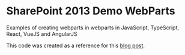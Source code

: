 # SharePoint 2013 Demo WebParts
Examples of creating webparts in webparts in JavaScript, TypeScript, React, VueJS and AngularJS

This code was created as a reference for this [blog post](https://dattabase.com/blog/sharepoint-2013-modern-webpart-1-4).
